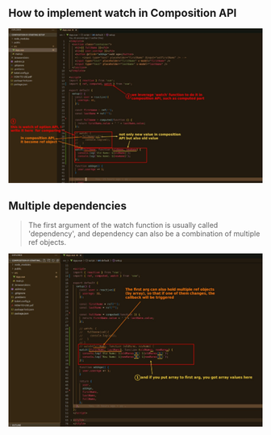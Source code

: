 ## **How to implement watch in Composition API**

![Alt composition API watch](pic/01.jpg)

## **Multiple dependencies**

> The first argument of the watch function is usually called 'dependency', and dependency can also be a combination of multiple ref objects.

![Alt multiple dependencies](pic/02.jpg)
